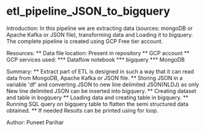 # etl_pipeline_JSON_to_bigquery

Introduction:
In this pipeline we are extracting data (sources: mongoDB or Apache Kafka or JSON file), transforming data and Loading it to bigquery.
The complete pipeline is created using GCP Free tier account.

Resources:
** Data file location: Present in repository
** GCP account
** GCP services used:
    *** Dataflow notebook
    *** bigquery
    *** MongoDB

Summary:
** Extract part of ETL is designed in such a way that it can read data from MongoDB, Apache Kafka or JSON file.
** Storing JSON in a variable 'df' and converting JSON to new line delimited JSON(NLDJ) as only New line delimited JSON can be inserted into bigquery.
** Creating dataset and table in bogquery
** Loading data and creating table in bigquery.
** Running SQL query on bigquery table to flatten the semi structured data obtained.
** If needed Results can be printed using for loop.

Author:
Puneet Parihar
